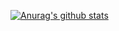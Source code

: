 [![Anurag's github stats](https://github-readme-stats.vercel.app/api?username=Sinlion&theme=vue&show_icons=true)](https://sinlion.github.io)
